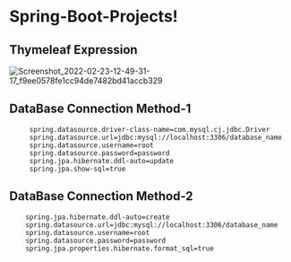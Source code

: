 # Spring-Boot-Projects! 

## Thymeleaf Expression
![Screenshot_2022-02-23-12-49-31-17_f9ee0578fe1cc94de7482bd41accb329](https://user-images.githubusercontent.com/80576654/155277036-e4cd921f-ca34-4d08-bbec-d150dc99ea66.jpg)


## DataBase Connection Method-1 
         spring.datasource.driver-class-name=com.mysql.cj.jdbc.Driver
         spring.datasource.url=jdbc:mysql://localhost:3306/database_name
         spring.datasource.username=root
         spring.datasource.password=password
         spring.jpa.hibernate.ddl-auto=update
         spring.jpa.show-sql=true
##
## DataBase Connection Method-2
        spring.jpa.hibernate.ddl-auto=create
        spring.datasource.url=jdbc:mysql://localhost:3306/database_name
        spring.datasource.username=root
        spring.datasource.password=password
        spring.jpa.properties.hibernate.format_sql=true
##
